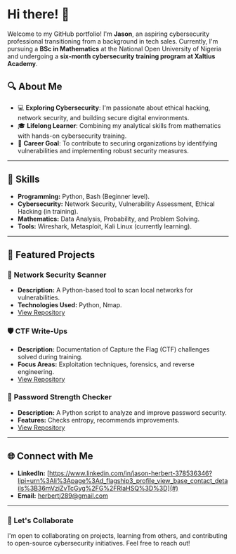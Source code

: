 # Hi there! 👋

Welcome to my GitHub portfolio! I'm **Jason**, an aspiring cybersecurity professional transitioning from a background in tech sales. Currently, I'm pursuing a **BSc in Mathematics** at the National Open University of Nigeria and undergoing a **six-month cybersecurity training program at Xaltius Academy**.

## 🔍 About Me
- 💻 **Exploring Cybersecurity**: I'm passionate about ethical hacking, network security, and building secure digital environments.
- 🎓 **Lifelong Learner**: Combining my analytical skills from mathematics with hands-on cybersecurity training.
- 🌟 **Career Goal**: To contribute to securing organizations by identifying vulnerabilities and implementing robust security measures.

---

## 🚀 Skills
- **Programming:** Python, Bash (Beginner level).
- **Cybersecurity:** Network Security, Vulnerability Assessment, Ethical Hacking (in training).
- **Mathematics:** Data Analysis, Probability, and Problem Solving.
- **Tools:** Wireshark, Metasploit, Kali Linux (currently learning).

---

## 📂 Featured Projects

### 🔐 **Network Security Scanner**
- **Description:** A Python-based tool to scan local networks for vulnerabilities.
- **Technologies Used:** Python, Nmap.
- [View Repository](#)

### 🛡️ **CTF Write-Ups**
- **Description:** Documentation of Capture the Flag (CTF) challenges solved during training.
- **Focus Areas:** Exploitation techniques, forensics, and reverse engineering.
- [View Repository](#)

### 🔧 **Password Strength Checker**
- **Description:** A Python script to analyze and improve password security.
- **Features:** Checks entropy, recommends improvements.
- [View Repository](#)

---

## 🌐 Connect with Me
- **LinkedIn:** [https://www.linkedin.com/in/jason-herbert-378536346?lipi=urn%3Ali%3Apage%3Ad_flagship3_profile_view_base_contact_details%3B36mVziZvTcGyg%2FG%2FRlaHSQ%3D%3D](#)
- **Email:** [herbertj289@gmail.com](#)

---

### 🤝 Let's Collaborate
I'm open to collaborating on projects, learning from others, and contributing to open-source cybersecurity initiatives. Feel free to reach out!

